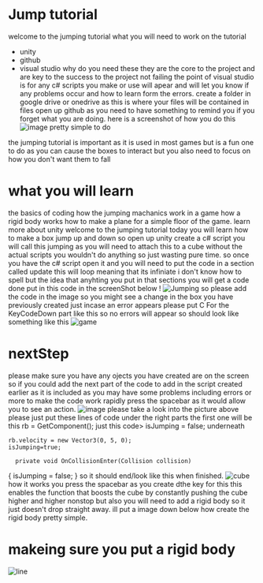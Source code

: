 # Jump tutorial
welcome to the jumping tutorial 
what  you will need to work on the tutorial
* unity
* github
* visual studio
why do you need these they are the core to the project and are key to the success to the project not failing
the point of visual studio is for any c# scripts you make or use will apear and will let you know if any problems occur and how to learn form the errors.
create a folder in google drive or onedrive as this is where your files will be contained in files
open up github as you need to have something to remind you if you forget what you are doing.
here is a screenshot of how you do this 
![image](https://github.com/user-attachments/assets/157148bc-6ded-42aa-aecc-edcabd0c098e)
pretty simple to do 

the jumping tutorial is important as it is used in most games but is a fun one to do as you can cause the boxes to interact but you also need to focus on how you don't want them to fall 
# what you will learn
the basics of coding how the jumping machanics work in a game 
how a rigid body works 
how to make a plane for a simple floor of the game.
learn more about unity 
welcome to the jumping tutorial 
today you will learn how to make a box jump up and down 
so open up unity 
create a c# script 
you will call this jumping
as you will need to attach this to a cube without the actual scripts you wouldn't do anything so just wasting pure time.
so once you have the c# script open it and you will need to put the code in a section called update this will loop meaning that its infiniate i don't know how to spell but the idea that anyhting you put in that sections you will get a code done 
put in this code in the screenShot below 
!
![Jumping](https://github.com/user-attachments/assets/7b668e8c-20ae-4290-b761-6965fa89e02b)
so please add the code in the image so you might see a change in the box you have previously created 
just incase an error appears please put C For the KeyCodeDown part like this so no errors will appear 
so should look like something like this 
![game](https://github.com/user-attachments/assets/28a05214-e1fa-4ca5-b4ea-e8271e70206b)
# nextStep
please make sure you have any ojects you have created are on the screen
so if you could add the next part of the code to add in the script created earlier as it is included as you may have some problems
including errors or more to make the code work rapidly press the spacebar as it would allow you to see an action.
![image](https://github.com/user-attachments/assets/3a56a600-9b37-4085-98bf-ffe78d2001cf)
please take a look into the picture above please just put these lines of code under the right parts the first one will be 
this  rb = GetComponent<Rigidbody>();
just this code> isJumping = false; underneath

    rb.velocity = new Vector3(0, 5, 0);
    isJumping=true;

      private void OnCollisionEnter(Collision collision)
  {
      isJumping = false;
  }
so it should end/look like this when finished.
![cube](https://github.com/user-attachments/assets/53a66a23-a196-4d3a-946e-944b2e34f578)
how it works you press the spacebar as you create dthe key for this this enables the function
that boosts the cube by constantly pushing the cube higher and higher nonstop but also you will need to add a rigid body so it just doesn't drop straight away.
ill put a image down below how create the rigid body pretty simple.
# makeing sure you put a rigid body 
![line](https://github.com/user-attachments/assets/3e15f970-b97c-4b3a-b928-23a284507bda)
